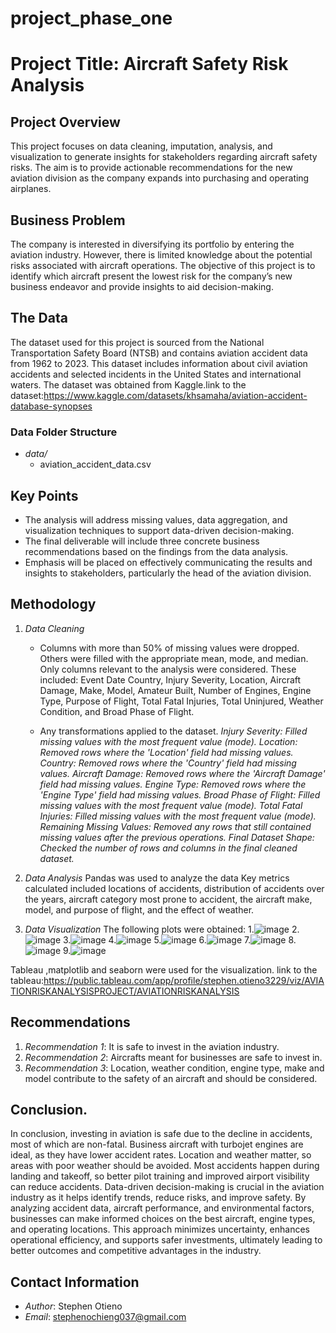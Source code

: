 # project_phase_one
# Project Title: Aircraft Safety Risk Analysis

## Project Overview
This project focuses on data cleaning, imputation, analysis, and visualization to generate insights for stakeholders regarding aircraft safety risks. The aim is to provide actionable recommendations for the new aviation division as the company expands into purchasing and operating airplanes.

## Business Problem
The company is interested in diversifying its portfolio by entering the aviation industry. However, there is limited knowledge about the potential risks associated with aircraft operations. The objective of this project is to identify which aircraft present the lowest risk for the company’s new business endeavor and provide insights to aid decision-making.

## The Data
The dataset used for this project is sourced from the National Transportation Safety Board (NTSB) and contains aviation accident data from 1962 to 2023. This dataset includes information about civil aviation accidents and selected incidents in the United States and international waters. The dataset was obtained from Kaggle.link to the dataset:https://www.kaggle.com/datasets/khsamaha/aviation-accident-database-synopses

### Data Folder Structure
- *data/*
  - aviation_accident_data.csv

## Key Points
- The analysis will address missing values, data aggregation, and visualization techniques to support data-driven decision-making.
- The final deliverable will include three concrete business recommendations based on the findings from the data analysis.
- Emphasis will be placed on effectively communicating the results and insights to stakeholders, particularly the head of the aviation division.

## Methodology
1. *Data Cleaning*
   - Columns with more than 50% of missing values were dropped. Others were filled with the appropriate mean, mode, and median. Only columns relevant to the analysis were considered. These included: Event Date Country, Injury Severity, Location, Aircraft Damage, Make, Model, Amateur Built, Number of Engines, Engine Type, Purpose of Flight, Total Fatal Injuries, Total Uninjured, Weather Condition, and Broad Phase of Flight.

   - Any transformations applied to the dataset.
*Injury Severity: Filled missing values with the most frequent value (mode).*
*Location: Removed rows where the 'Location' field had missing values.*
*Country: Removed rows where the 'Country' field had missing values.*
*Aircraft Damage: Removed rows where the 'Aircraft Damage' field had missing values.*
*Engine Type: Removed rows where the 'Engine Type' field had missing values.*
*Broad Phase of Flight: Filled missing values with the most frequent value (mode).*
*Total Fatal Injuries: Filled missing values with the most frequent value (mode).*
*Remaining Missing Values: Removed any rows that still contained missing values after the previous operations.*
*Final Dataset Shape: Checked the number of rows and columns in the final cleaned dataset.*

2. *Data Analysis*
   Pandas was used to analyze the data
   Key metrics calculated included locations of accidents, distribution of accidents over the years, aircraft category most prone to accident, the aircraft make, model, and purpose of flight, and the effect of weather.

3. *Data Visualization*
   The following plots were obtained:
   1.![image](https://github.com/user-attachments/assets/d8b30994-e3be-4d31-a9d0-eed2aab7194c)
   2.![image](https://github.com/user-attachments/assets/8e7e1e1e-cd1c-4bef-a137-e879960b4150)
   3.![image](https://github.com/user-attachments/assets/ae47c0f0-869d-4e28-a143-d0b45141cf4c)
   4.![image](https://github.com/user-attachments/assets/cc5090a7-d7c8-4b43-a7c5-a3672d364bad)
   5.![image](https://github.com/user-attachments/assets/fdec4c04-bd55-47b9-911a-8933a595f5a5)
   6.![image](https://github.com/user-attachments/assets/6875a9ee-eabd-4d30-b6ce-e3f0cff88e53)
   7.![image](https://github.com/user-attachments/assets/46ccc7e5-8640-4b46-b6c3-28460c87ebb4)
   8.![image](https://github.com/user-attachments/assets/98a0181c-3d1b-4c13-8a69-906ba9fcde5c)
   9.![image](https://github.com/user-attachments/assets/1c7a40eb-2102-4f2d-97ad-8dffaad4af72)

Tableau ,matplotlib and  seaborn were used for the visualization.
link to the tableau:https://public.tableau.com/app/profile/stephen.otieno3229/viz/AVIATIONRISKANALYSISPROJECT/AVIATIONRISKANALYSIS

## Recommendations
1. *Recommendation 1*: It is safe to invest in the aviation industry.
2. *Recommendation 2*: Aircrafts meant for businesses are safe to invest in.
3. *Recommendation 3*: Location, weather condition, engine type, make and model contribute to the safety of an aircraft and should be considered.

## Conclusion.
 In conclusion, investing in aviation is safe due to the decline in accidents, most of which are non-fatal. Business aircraft with turbojet engines are ideal, as they have lower accident rates. Location and weather matter, so areas with poor weather should be avoided. Most accidents happen during landing and takeoff, so better pilot training and improved airport visibility can reduce accidents.
Data-driven decision-making is crucial in the aviation industry as it helps identify trends, reduce risks, and improve safety. By analyzing accident data, aircraft performance, and environmental factors, businesses can make informed choices on the best aircraft, engine types, and operating locations. This approach minimizes uncertainty, enhances operational efficiency, and supports safer investments, ultimately leading to better outcomes and competitive advantages in the industry.

## Contact Information
- *Author*: Stephen Otieno
- *Email*: stephenochieng037@gmail.com
